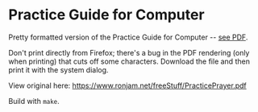 # Practice Guide for Computer

Pretty formatted version of the Practice Guide for Computer -- [see
PDF](guide.pdf).

Don't print directly from Firefox; there's a bug in the PDF rendering (only when
printing) that cuts off some characters. Download the file and then print it
with the system dialog.

View original here: <https://www.ronjam.net/freeStuff/PracticePrayer.pdf>

Build with `make`.
